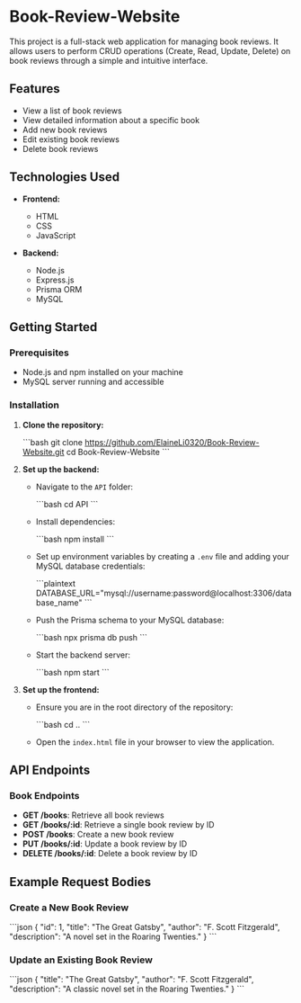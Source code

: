 
# Book-Review-Website

This project is a full-stack web application for managing book reviews. It allows users to perform CRUD operations (Create, Read, Update, Delete) on book reviews through a simple and intuitive interface.

## Features

- View a list of book reviews
- View detailed information about a specific book
- Add new book reviews
- Edit existing book reviews
- Delete book reviews

## Technologies Used

- **Frontend:**
  - HTML
  - CSS
  - JavaScript

- **Backend:**
  - Node.js
  - Express.js
  - Prisma ORM
  - MySQL

## Getting Started

### Prerequisites

- Node.js and npm installed on your machine
- MySQL server running and accessible

### Installation

1. **Clone the repository:**

   \`\`\`bash
   git clone https://github.com/ElaineLi0320/Book-Review-Website.git
   cd Book-Review-Website
   \`\`\`

2. **Set up the backend:**

   - Navigate to the `API` folder:

     \`\`\`bash
     cd API
     \`\`\`

   - Install dependencies:

     \`\`\`bash
     npm install
     \`\`\`

   - Set up environment variables by creating a `.env` file and adding your MySQL database credentials:

     \`\`\`plaintext
     DATABASE_URL="mysql://username:password@localhost:3306/database_name"
     \`\`\`

   - Push the Prisma schema to your MySQL database:

     \`\`\`bash
     npx prisma db push
     \`\`\`

   - Start the backend server:

     \`\`\`bash
     npm start
     \`\`\`

3. **Set up the frontend:**

   - Ensure you are in the root directory of the repository:

     \`\`\`bash
     cd ..
     \`\`\`

   - Open the `index.html` file in your browser to view the application.

## API Endpoints

### Book Endpoints

- **GET /books**: Retrieve all book reviews
- **GET /books/:id**: Retrieve a single book review by ID
- **POST /books**: Create a new book review
- **PUT /books/:id**: Update a book review by ID
- **DELETE /books/:id**: Delete a book review by ID

## Example Request Bodies

### Create a New Book Review

\`\`\`json
{
  "id": 1,
  "title": "The Great Gatsby",
  "author": "F. Scott Fitzgerald",
  "description": "A novel set in the Roaring Twenties."
}
\`\`\`

### Update an Existing Book Review

\`\`\`json
{
  "title": "The Great Gatsby",
  "author": "F. Scott Fitzgerald",
  "description": "A classic novel set in the Roaring Twenties."
}
\`\`\`

